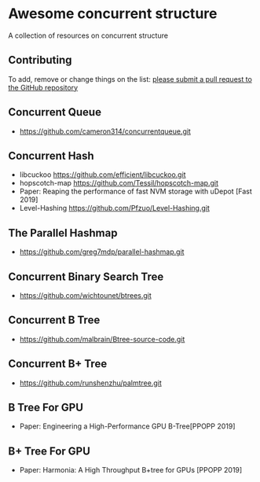 # Awesome concurrent structure

A collection of resources on concurrent structure

## Contributing

To add, remove or change things on the list: [please submit a pull request to the GitHub repository](https://github.com/201341/awesome-concurrent-structure.git)

## Concurrent Queue

- https://github.com/cameron314/concurrentqueue.git

## Concurrent Hash

- libcuckoo https://github.com/efficient/libcuckoo.git 
- hopscotch-map https://github.com/Tessil/hopscotch-map.git
- Paper: Reaping the performance of fast NVM storage with uDepot [Fast 2019]
- Level-Hashing https://github.com/Pfzuo/Level-Hashing.git 
## The Parallel Hashmap

- https://github.com/greg7mdp/parallel-hashmap.git

## Concurrent Binary Search Tree

- https://github.com/wichtounet/btrees.git

## Concurrent B Tree

- https://github.com/malbrain/Btree-source-code.git

## Concurrent B+ Tree

- https://github.com/runshenzhu/palmtree.git

## B Tree For GPU

- Paper: Engineering a High-Performance GPU B-Tree[PPOPP 2019]

## B+ Tree For GPU

- Paper: Harmonia: A High Throughput B+tree for GPUs [PPOPP 2019]



